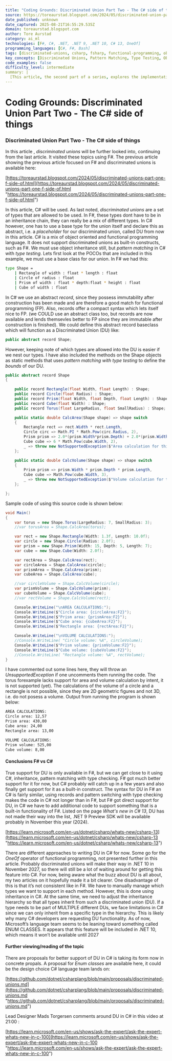 ```yaml
---
title: "Coding Grounds: Discriminated Union Part Two - The C# side of things"
source: https://toreaurstad.blogspot.com/2024/05/discriminated-union-part-two-c-side-of.html?utm_source=newsletter.csharpdigest.net&utm_medium=newsletter&utm_campaign=choosing-the-best-immutable-dictionary
date_published: unknown
date_captured: 2025-08-21T16:55:29.535Z
domain: toreaurstad.blogspot.com
author: Tore Aurstad
category: ai_ml
technologies: [F#, C#, .NET, .NET 9, .NET 10, C# 13, OneOf]
programming_languages: [C#, F#, Bash]
tags: [discriminated-unions, csharp, fsharp, functional-programming, object-oriented-programming, pattern-matching, records, language-features, dotnet, type-testing]
key_concepts: [Discriminated Unions, Pattern Matching, Type Testing, Object Inheritance, Functional Programming, Object-Oriented Programming, Records, Enum Classes]
code_examples: false
difficulty_level: intermediate
summary: |
  [This article, the second part of a series, explores the implementation of discriminated unions (DUs) in C#, contrasting it with F#'s native support. It demonstrates how to achieve DU-like functionality in C# using abstract records and pattern matching with type testing. The author highlights the current limitations in C# compared to F#, particularly the reliance on object inheritance. The article also discusses future C# language proposals, such as "Enum classes," which aim to introduce built-in support for DUs in upcoming .NET versions.]
---
```

# Coding Grounds: Discriminated Union Part Two - The C# side of things

### Discriminated Union Part Two - The C# side of things

In this article , _discriminated unions_ will be further looked into, continuing from the last article. It visited these topics using F#. The previous article showing the previous article focused on F# and discriminated unions is available here:  
  
[https://toreaurstad.blogspot.com/2024/05/discriminated-unions-part-one-f-side-of.html](https://toreaurstad.blogspot.com/2024/05/discriminated-unions-part-one-f-side-of.html "https://toreaurstad.blogspot.com/2024/05/discriminated-unions-part-one-f-side-of.html")  
  
In this article, C# will be used. As last noted, _discriminated unions_ are a set of types that are allowed to be used. In F#, these types dont have to be in an inheritance chain, they can really be a mix of different types. In C# however, one has to use a base type for the union itself and declare this as abstract, i.e. a _placeholder_ for our discriminated union, called DU from now in this article. C# is a mix of object oriented and functional programming language. It does not support discriminated unions as built-in constructs, such as F#. We must use object inheritance still, but _pattern matching_ in C# with _type testing_. Lets first look at the POCOs that are included in this example, we must use a base class for our union. In F# we had this:
```bash
type Shape =
    | Rectangle of width : float * length : float
    | Circle of radius : float
    | Prism of width : float * depth:float * height : float
    | Cube of width : float
```
In C# we use an abstract _record_, since they possess immutability after construction has been made and are therefore a good match for functional programming (FP). Also, records offer a compact syntax which lets itself nice to FP. (we COULD use an abstract class too, but records are now available and lends themsevles better to FP since they are immutable after construction is finished). We could define this abstract record baseclass which will function as a Discriminated Union (DU) like:
```csharp
public abstract record Shape;
```
However, keeping note of which types are allowed into the DU is easier if we nest our types. I have also included the methods on the Shape objects as static methods that uses _pattern matching with type testing_ to define the _bounds_ of our DU.
```csharp
public abstract record Shape
{

	public record Rectangle(float Width, float Length) : Shape;
	public record Circle(float Radius) : Shape;
	public record Prism(float Width, float Depth, float Length) : Shape;
	public record Cube(float Width) : Shape;
	public record Torus(float LargeRadius, float SmallRadius) : Shape; //we will discriminate this shape, not include it in our supported calculations

	public static double CalcArea(Shape shape) => shape switch
	{
		Rectangle rect => rect.Width * rect.Length,
		Circle circ => Math.PI * Math.Pow(circ.Radius, 2),
		Prism prism => 2.0*(prism.Width*prism.Depth) + 2.0*(prism.Width+prism.Depth)*prism.Length,
		Cube cube => 6 * Math.Pow(cube.Width, 2),
		_ => throw new NotSupportedException($"Area calculation for this Shape: ${shape.GetType()}")
	};

	public static double CalcVolume(Shape shape) => shape switch
	{
		Prism prism => prism.Width * prism.Depth * prism.Length,
		Cube cube => Math.Pow(cube.Width, 3),
		_ => throw new NotSupportedException($"Volume calculation for this Shape: ${shape.GetType()}")
	};

};
```
Sample code of using this source code is shown below:
```csharp
void Main()
{
	var torus = new Shape.Torus(LargeRadius: 7, SmallRadius: 3);
	//var torusArea = Shape.CalcArea(torus);

	var rect = new Shape.Rectangle(Width: 1.3f, Length: 10.0f);
	var circle = new Shape.Circle(Radius: 2.0f);
	var prism = new Shape.Prism(Width: 15, Depth: 5, Length: 7);
	var cube = new Shape.Cube(Width: 2.0f);

	var rectArea = Shape.CalcArea(rect);
	var circleArea = Shape.CalcArea(circle);
	var prismArea = Shape.CalcArea(prism);
	var cubeArea = Shape.CalcArea(cube);

	//var circleVolume = Shape.CalcVolume(circle);
	var prismVolume = Shape.CalcVolume(prism);
	var cubeVolume = Shape.CalcVolume(cube);
	//var rectVolume = Shape.CalcVolume(rect);

	Console.WriteLine("\nAREA CALCULATIONS:");
	Console.WriteLine($"Circle area: {circleArea:F2}");
	Console.WriteLine($"Prism area: {prismArea:F2}");
	Console.WriteLine($"Cube area: {cubeArea:F2}");
	Console.WriteLine($"Rectangle area: {rectArea:F2}");

	Console.WriteLine("\nVOLUME CALCULATIONS:");
	//Console.WriteLine( "Circle volume: %A", circleVolume);
	Console.WriteLine($"Prism volume: {prismVolume:F2}");
	Console.WriteLine($"Cube volume: {cubeVolume:F2}");
	//Console.WriteLine( "Rectangle volume: %A", rectVolume);
}
```
I have commented out some lines here, they will throw an _UnsupportedException_ if one uncomments them running the code. The torus forexample lacks support for area and volume calculation by intent, it is not supported (yet). The calculations of the volume of a circle and a rectangle is not possible, since they are 2D geometric figures and not 3D, i.e. do not posess a volume. Output from running the program is shown below:
```bash
AREA CALCULATIONS:
Circle area: 12,57
Prism area: 430,00
Cube area: 24,00
Rectangle area: 13,00

VOLUME CALCULATIONS:
Prism volume: 525,00
Cube volume: 8,00
```

#### Conclusions F# vs C#

True support for DU is only available in F#, but we can get close to it using C#, inheritance, pattern matching with type checking. F# got much better support for it for now, but C# probably will catch up in a few years and also finally get support for it as a built-in construct. The syntax for DU in F# an C# is fairly similar, using records and pattern switching with type checking makes the code in C# not longer than in F#, but F# got direct support for DU, in C# we have to add additional code to support something that is a built-in functionality of F#. Listed on the page _What's new in C# 13_, DU has not made their way into the list, .NET 9 Preview SDK will be available probably in November this year (2024).  
  
[https://learn.microsoft.com/en-us/dotnet/csharp/whats-new/csharp-13](https://learn.microsoft.com/en-us/dotnet/csharp/whats-new/csharp-13 "https://learn.microsoft.com/en-us/dotnet/csharp/whats-new/csharp-13")  
  
There are different approaches to writing DU in C# for now. Some go for the _OneOf_ operator of functional programming, not presented further in this article. Probably discriminated unions will make their way in .NET 10 in November 2027, so there will still be a lot of waiting around for getting this feature into C#. For now, being aware what the buzz about DU is all about, my two articles on it hopefully made it a bit clearer. One disadvantage of this is that it’s not consistent like in F#. We have to manually manage which types we want to support in each method. However, this is done using inheritance in C#. At the same time, we need to adjust the inheritance hierarchy so that all types inherit from such a discriminated union (DU). If a type needs to be part of MULTIPLE different DUs, we face limitations in C# since we can only inherit from a specific type in the hierarchy. This is likely why many C# developers are requesting DU functionality. As of now, Microsoft’s language team seems to be leaning toward something called ENUM CLASSES. It appears that this feature will be included in .NET 10, which means it won’t be available until 2027  

#### Further viewing/reading of the topic

There are proposals for better support of DU in C# is taking its form now in concrete propals. A proposal for _Enum classes_ are available here, it could be the design choice C# language team lands on:  
  
[https://github.com/dotnet/csharplang/blob/main/proposals/discriminated-unions.md](https://github.com/dotnet/csharplang/blob/main/proposals/discriminated-unions.md "https://github.com/dotnet/csharplang/blob/main/proposals/discriminated-unions.md")  
  
Lead Designer Mads Torgersen comments around DU in C# in this video at 21:00 :  
  
[https://learn.microsoft.com/en-us/shows/ask-the-expert/ask-the-expert-whats-new-in-c-100](https://learn.microsoft.com/en-us/shows/ask-the-expert/ask-the-expert-whats-new-in-c-100 "https://learn.microsoft.com/en-us/shows/ask-the-expert/ask-the-expert-whats-new-in-c-100")